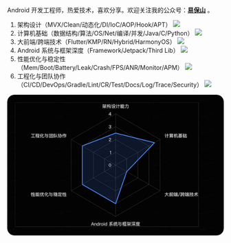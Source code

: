 Android 开发工程师，热爱技术，喜欢分享。欢迎关注我的公众号：**[易保山](wechat-official-account.png)** 。

1. 架构设计（MVX/Clean/动态化/DI/IoC/AOP/Hook/APT） ![](https://geps.dev/progress/50)
2. 计算机基础（数据结构/算法/OS/Net/编译/并发/Java/C/Python） ![](https://geps.dev/progress/70)
3. 大前端/跨端技术（Flutter/KMP/RN/Hybrid/HarmonyOS） ![](https://geps.dev/progress/20)
4. Android 系统与框架深度（Framework/Jetpack/Third Lib） ![](https://geps.dev/progress/60)
5. 性能优化与稳定性（Mem/Boot/Battery/Leak/Crash/FPS/ANR/Monitor/APM） ![](https://geps.dev/progress/60)
6. 工程化与团队协作（CI/CD/DevOps/Gradle/Lint/CR/Test/Docs/Log/Trace/Security） ![](https://geps.dev/progress/60)

![img.png](power.png)
